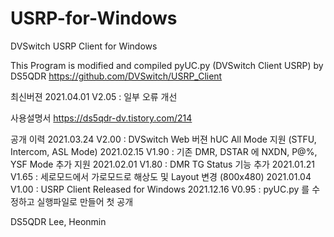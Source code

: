 # USRP-for-Windows
DVSwitch USRP Client for Windows

This Program is modified and compiled pyUC.py (DVSwitch Client USRP) by DS5QDR 
https://github.com/DVSwitch/USRP_Client


최신버젼
2021.04.01 V2.05 : 일부 오류 개선


사용설명서
https://ds5qdr-dv.tistory.com/214


공개 이력
2021.03.24 V2.00 : DVSwitch Web 버젼 hUC All Mode 지원 (STFU, Intercom, ASL Mode) 
2021.02.15 V1.90 : 기존 DMR, DSTAR 에 NXDN, P@%, YSF Mode 추가 지원
2021.02.01 V1.80 : DMR TG Status 기능 추가
2021.01.21 V1.65 : 세로모드에서 가로모드로 해상도 및 Layout 변경 (800x480)
2021.01.04 V1.00 : USRP Client Released for Windows
2021.12.16 V0.95 : pyUC.py 를 수정하고 실행파일로 만들어 첫 공개

DS5QDR Lee, Heonmin
